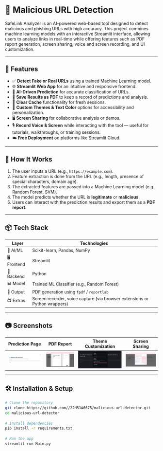# 🔐 Malicious URL Detection

SafeLink Analyzer is an AI-powered web-based tool designed to detect malicious and phishing URLs with high accuracy. This project combines machine learning models with an interactive Streamlit interface, allowing users to analyze links in real-time while offering features such as PDF report generation, screen sharing, voice and screen recording, and UI customization.

---

## 🚀 Features

- ✅ **Detect Fake or Real URLs** using a trained Machine Learning model.
- 🌐 **Streamlit Web App** for an intuitive and responsive frontend.
- 🧠 **AI-Driven Prediction** for accurate classification of URLs.
- 📄 **Save Results as PDF** to keep a record of predictions and analysis.
- 🔁 **Clear Cache** functionality for fresh sessions.
- 🎨 **Custom Themes & Text Color** options for accessibility and personalization.
- 🖥️ **Screen Sharing** for collaborative analysis or demos.
- 🎙️ **Record Voice & Screen** while interacting with the tool — useful for tutorials, walkthroughs, or training sessions.
- ☁️ **Free Deployment** on platforms like Streamlit Cloud.

---

## 🧠 How It Works

1. The user inputs a URL (e.g., `https://example.com`).
2. Feature extraction is done from the URL (e.g., length, presence of special characters, domain age).
3. The extracted features are passed into a Machine Learning model (e.g., Random Forest, SVM).
4. The model predicts whether the URL is **legitimate** or **malicious**.
5. Users can interact with the prediction results and export them as a **PDF report**.

---

## 📦 Tech Stack

| Layer       | Technologies |
|-------------|--------------|
| 🧠 AI/ML     | Scikit-learn, Pandas, NumPy |
| 🖥️ Frontend  | Streamlit |
| 📁 Backend   | Python |
| 📊 Model     | Trained ML Classifier (e.g., Random Forest) |
| 📃 Output    | PDF generation using `fpdf` / `reportlab` |
| 📺 Extras    | Screen recorder, voice capture (via browser extensions or Python wrappers) |

---

## 📷 Screenshots

| Prediction Page | PDF Report | Theme Customization | Screen Sharing |
|------------------|------------|----------------------| ----------------------|
| ![1](https://github.com/22H51A6675/malicious-url-detector/blob/f1fd4c29e5dec1fe15e17c9a4e5fca141915fd8b/Interface.png) | ![2](https://github.com/GunjalaSiddartha/SafeLink-Analyzer/blob/64e21b9aee55ed5cd50f3eab8800881c4a1308ca/features_save_as_pdf.png) | ![3](https://github.com/GunjalaSiddartha/SafeLink-Analyzer/blob/64e21b9aee55ed5cd50f3eab8800881c4a1308ca/features_theme.png) | ![3](https://github.com/GunjalaSiddartha/SafeLink-Analyzer/blob/07671158c9b1b95d60b41d6d612d4c3f8a0a4797/ferures_shared_Screen.png) |


---

## 🛠️ Installation & Setup

```bash
# Clone the repository
git clone https://github.com//22H51A6675/malicious-url-detector.git
cd malicious-url-detector

# Install dependencies
pip install -r requirements.txt

# Run the app
streamlit run Main.py
